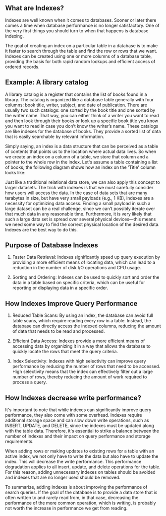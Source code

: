 ## What are Indexes?
Indexes are well known when it comes to databases. Sooner or later there comes a time when database performance is no longer satisfactory. One of the very first things you should turn to when that happens is database indexing.

The goal of creating an index on a particular table in a database is to make it faster to search through the table and find the row or rows that we want. Indexes can be created using one or more columns of a database table, providing the basis for both rapid random lookups and efficient access of ordered records.

## Example: A library catalog
A library catalog is a register that contains the list of books found in a library. The catalog is organized like a database table generally with four columns: book title, writer, subject, and date of publication. There are usually two such catalogs: one sorted by the book title and one sorted by the writer name. That way, you can either think of a writer you want to read and then look through their books or look up a specific book title you know you want to read in case you don’t know the writer’s name. These catalogs are like indexes for the database of books. They provide a sorted list of data that is easily searchable by relevant information.

Simply saying, an index is a data structure that can be perceived as a table of contents that points us to the location where actual data lives. So when we create an index on a column of a table, we store that column and a pointer to the whole row in the index. Let's assume a table containing a list of books, the following diagram shows how an index on the 'Title' column looks like:




Just like a traditional relational data store, we can also apply this concept to larger datasets. The trick with indexes is that we must carefully consider how users will access the data. In the case of data sets that are many terabytes in size, but have very small payloads (e.g., 1 KB), indexes are a necessity for optimizing data access. Finding a small payload in such a large dataset can be a real challenge, since we can’t possibly iterate over that much data in any reasonable time. Furthermore, it is very likely that such a large data set is spread over several physical devices—this means we need some way to find the correct physical location of the desired data. Indexes are the best way to do this.

## Purpose of Database Indexes
1. Faster Data Retrieval: Indexes significantly speed up query execution by providing a more efficient means of locating data, which can lead to a reduction in the number of disk I/O operations and CPU usage.

2. Sorting and Ordering: Indexes can be used to quickly sort and order the data in a table based on specific criteria, which can be useful for reporting or displaying data in a specific order.

## How Indexes Improve Query Performance
1. Reduced Table Scans: By using an index, the database can avoid full table scans, which require reading every row in a table. Instead, the database can directly access the indexed columns, reducing the amount of data that needs to be read and processed.

2. Efficient Data Access: Indexes provide a more efficient means of accessing data by organizing it in a way that allows the database to quickly locate the rows that meet the query criteria.

3. Index Selectivity: Indexes with high selectivity can improve query performance by reducing the number of rows that need to be accessed. High selectivity means that the index can effectively filter out a large number of rows, thereby reducing the amount of work required to process a query.

## How Indexes decrease write performance?
It's important to note that while indexes can significantly improve query performance, they also come with some overhead. Indexes require additional storage space and can slow down write operations, such as INSERT, UPDATE, and DELETE, since the indexes must be updated along with the table data. Therefore, it's essential to strike a balance between the number of indexes and their impact on query performance and storage requirements.

When adding rows or making updates to existing rows for a table with an active index, we not only have to write the data but also have to update the index. This will decrease the write performance. This performance degradation applies to all insert, update, and delete operations for the table. For this reason, adding unnecessary indexes on tables should be avoided and indexes that are no longer used should be removed.

To summarize, adding indexes is about improving the performance of search queries. If the goal of the database is to provide a data store that is often written to and rarely read from, in that case, decreasing the performance of the more common operation, which is writing, is probably not worth the increase in performance we get from reading.